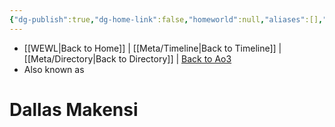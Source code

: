 ```yaml
---
{"dg-publish":true,"dg-home-link":false,"homeworld":null,"aliases":[],"tags":["character"],"permalink":"/characters/dallas-makensi/","dgHomeLink":false,"dgPassFrontmatter":true}
---
```


- [[WEWL\|Back to Home]] | [[Meta/Timeline\|Back to Timeline]] | [[Meta/Directory\|Back to Directory]] | [Back to Ao3](https://archiveofourown.org/works/19334440/chapters/45992584)
- Also known as 

# Dallas Makensi
